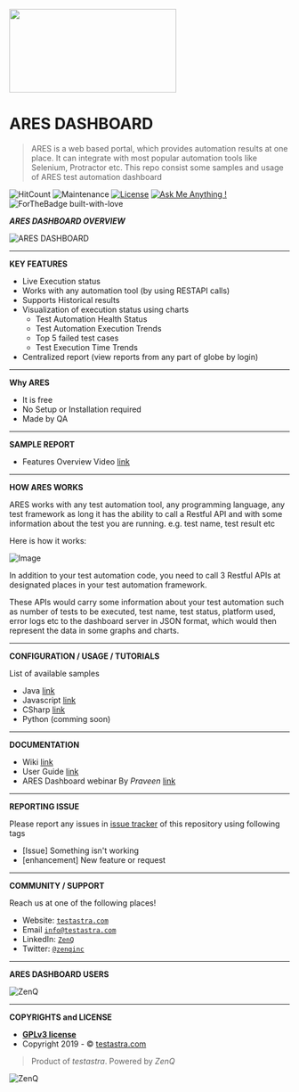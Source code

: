 <p><img src="https://i.ibb.co/kSgVFJF/ARES.png" width="300" height="150"></p>

# ARES DASHBOARD

> ARES is a web based portal, which provides automation results at one place. It can integrate with most popular automation tools like Selenium, Protractor etc. This repo consist some samples and usage of ARES test automation dashboard

![HitCount](http://hits.dwyl.io/testastra/ares.svg)
![Maintenance](https://img.shields.io/badge/Maintained%3F-yes-green.svg)
[![License](https://img.shields.io/badge/license-GPLv3-blue.svg)](http://www.gnu.org/licenses/gpl-3.0.html)
[![Ask Me Anything !](https://img.shields.io/badge/Ask%20me-anything-1abc9c.svg)](mailto:info@testastra.com?Subject=ARES%20Dashboard)
![ForTheBadge built-with-love](http://ForTheBadge.com/images/badges/built-with-love.svg)

***ARES DASHBOARD OVERVIEW***

![ARES DASHBOARD](http://testastra.com/assets/images/header_center.png)

---
__KEY FEATURES__

- Live Execution status
- Works with any automation tool (by using RESTAPI calls)
- Supports Historical results
- Visualization of execution status using charts
  - Test Automation Health Status
  - Test Automation Execution Trends
  - Top 5 failed test cases
  - Test Execution Time Trends
- Centralized report (view reports from any part of globe by login)

---
__Why ARES__

- It is free
- No Setup or Installation required
- Made by QA

---
__SAMPLE REPORT__

- Features Overview Video [link](https://www.youtube.com/watch?v=KiQDBw9kAHI&feature=youtu.be)

---

__HOW ARES WORKS__

ARES works with any test automation tool, any programming language, any test framework as long it has the ability to call a Restful API and with some information about the test you are running. e.g. test name, test result etc

Here is how it works:

![Image](https://preview.ibb.co/gwqj0K/test-1.png)

In addition to your test automation code, you need to call 3 Restful APIs at designated places in your test automation framework. 

These APIs would carry some information about your test automation such as number of tests to be executed, test name, test status, platform used, error logs etc to the dashboard server in JSON format, which would then represent the data in some graphs and charts. 

---
__CONFIGURATION / USAGE / TUTORIALS__

List of available samples

 - Java [link](https://github.com/testastra/ARES/tree/master/Java)
 - Javascript [link](https://github.com/testastra/ARES/tree/master/JavaScript)
 - CSharp [link](https://github.com/testastra/ARES/tree/master/CSharp/MSTestFramework)
 - Python (comming soon)
  

---
__DOCUMENTATION__

- Wiki [link](https://github.com/testastra/ARES/wiki) 
- User Guide [link](https://github.com/testastra/ARES/blob/master/ARES%20Dashboard%20User%20Guide.pdf)
- ARES Dashboard webinar By *Praveen* [link](https://www.youtube.com/watch?v=KiQDBw9kAHI&feature=youtu.be)

---
__REPORTING ISSUE__

Please report any issues in [issue tracker](https://github.com/testastra/ARES/issues) of this
repository using following tags
 - [Issue] Something isn't working
 - [enhancement] New feature or request

---
__COMMUNITY / SUPPORT__

Reach us at one of the following places!

- Website: <a href="http://testastra.com" target="_blank">`testastra.com`</a>
- Email <a href="mailto:info@testastra.com?Subject=ARES%20Dashboard" target="_blank">`info@testastra.com`</a>
- LinkedIn: <a href="https://www.linkedin.com/company/zenq" target="_blank">`ZenQ`</a>
- Twitter: <a href="http://twitter.com/zenqinc" target="_blank">`@zenqinc`</a>

---
__ARES DASHBOARD USERS__

 ![ZenQ](http://www.zenq.com/wp-content/uploads/2018/04/main-logo.png) 

---
__COPYRIGHTS and LICENSE__

- **[GPLv3 license](http://www.gnu.org/licenses/gpl-3.0.html)**
- Copyright 2019 - © <a href="http://testastra.com" target="_blank">testastra.com</a>

> Product of _testastra_. Powered by _ZenQ_
 
 ![ZenQ](http://www.zenq.com/wp-content/uploads/2018/04/main-logo.png)
